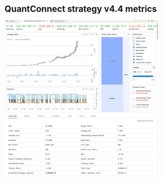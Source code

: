 # QuantConnect strategy v4.4 metrics

![stats 1](./4.4_1.png?raw=true "Stats 1")
![stats 1](./4.4_2.png?raw=true "Stats 2")
